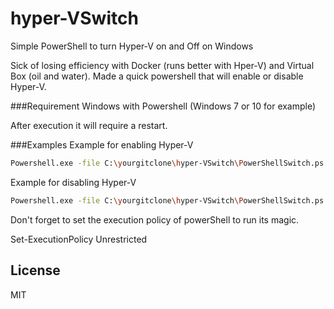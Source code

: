 # hyper-VSwitch
Simple PowerShell to turn Hyper-V on and Off on Windows

Sick of losing efficiency with Docker (runs better with Hper-V) and Virtual Box (oil and water).  Made a quick powershell that will enable or disable Hyper-V.

###Requirement
Windows with Powershell (Windows 7 or 10 for example)

After execution it will require a restart.

###Examples
Example for enabling Hyper-V

```bash
Powershell.exe -file C:\yourgitclone\hyper-VSwitch\PowerShellSwitch.ps enable -RunAsAdministrator
```

Example for disabling Hyper-V

```bash
Powershell.exe -file C:\yourgitclone\hyper-VSwitch\PowerShellSwitch.ps disable -RunAsAdministrator
```

Don't forget to set the execution policy of powerShell to run its magic.

Set-ExecutionPolicy Unrestricted


License
----

MIT
